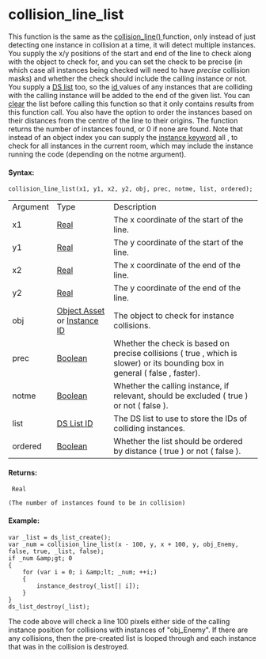 # collision_line_list

This function is the same as the [ collision_line()
](collision_line) function, only instead of just detecting one
instance in collision at a time, it will detect multiple instances. You
supply the x/y positions of the start and end of the line to check along
with the object to check for, and you can set the check to be precise
(in which case all instances being checked will need to have *precise*
collision masks) and whether the check should include the calling
instance or not. You supply a [DS
list](../../Data_Structures/DS_Lists/DS_Lists) too, so the [ id
](../../Asset_Management/Instances/Instance_Variables/id) values of
any instances that are colliding with the calling instance will be added
to the end of the given list. You can
[clear](../../Data_Structures/DS_Lists/ds_list_clear) the list
before calling this function so that it only contains results from this
function call. You also have the option to order the instances based on
their distances from the centre of the line to their origins. The
function returns the number of instances found, or 0 if none are found.
Note that instead of an object index you can supply the [instance
keyword](../../../GML_Overview/Instance_Keywords) all , to check for
all instances in the current room, which may include the instance
running the code (depending on the notme argument).

#### Syntax:

``` gml
collision_line_list(x1, y1, x2, y2, obj, prec, notme, list, ordered);
```

|          |                                                                                                                                                                                         |                                                                                                                                  |
|----------|-----------------------------------------------------------------------------------------------------------------------------------------------------------------------------------------|----------------------------------------------------------------------------------------------------------------------------------|
| Argument | Type                                                                                                                                                                                    | Description                                                                                                                      |
| x1       |  [Real](../../../../../GameMaker_Language/GML_Overview/Data_Types)                                                                                                                  | The x coordinate of the start of the line.                                                                                       |
| y1       |  [Real](../../../../../GameMaker_Language/GML_Overview/Data_Types)                                                                                                                  | The y coordinate of the start of the line.                                                                                       |
| x2       |  [Real](../../../../../GameMaker_Language/GML_Overview/Data_Types)                                                                                                                  | The x coordinate of the end of the line.                                                                                         |
| y2       |  [Real](../../../../../GameMaker_Language/GML_Overview/Data_Types)                                                                                                                  | The y coordinate of the end of the line.                                                                                         |
| obj      |  [Object Asset](../../../../../The_Asset_Editors/Objects) or [Instance ID](../../../../../GameMaker_Language/GML_Reference/Asset_Management/Instances/Instance_Variables/id)    | The object to check for instance collisions.                                                                                     |
| prec     |  [Boolean](../../../../../GameMaker_Language/GML_Overview/Data_Types)                                                                                                               | Whether the check is based on precise collisions ( true , which is slower) or its bounding box in general ( false , faster).     |
| notme    |  [Boolean](../../../../../GameMaker_Language/GML_Overview/Data_Types)                                                                                                               | Whether the calling instance, if relevant, should be excluded ( true ) or not ( false ).                                         |
| list     |  [DS List ID](../../../../../GameMaker_Language/GML_Reference/Data_Structures/DS_Lists/ds_list_create)                                                                              | The DS list to use to store the IDs of colliding instances.                                                                      |
| ordered  |  [Boolean](../../../../../GameMaker_Language/GML_Overview/Data_Types)                                                                                                               | Whether the list should be ordered by distance ( true ) or not ( false ).                                                        |

#### Returns:

``` gml
 Real

(The number of instances found to be in collision)
```

#### Example:

``` gml
var _list = ds_list_create();
var _num = collision_line_list(x - 100, y, x + 100, y, obj_Enemy, false, true, _list, false);
if _num &amp;gt; 0
{
    for (var i = 0; i &amp;lt; _num; ++i;)
    {
        instance_destroy(_list[| i]);
    }
}
ds_list_destroy(_list);
```

The code above will check a line 100 pixels either side of the calling
instance position for collisions with instances of "obj_Enemy". If there
are any collisions, then the pre-created list is looped through and each
instance that was in the collision is destroyed.
